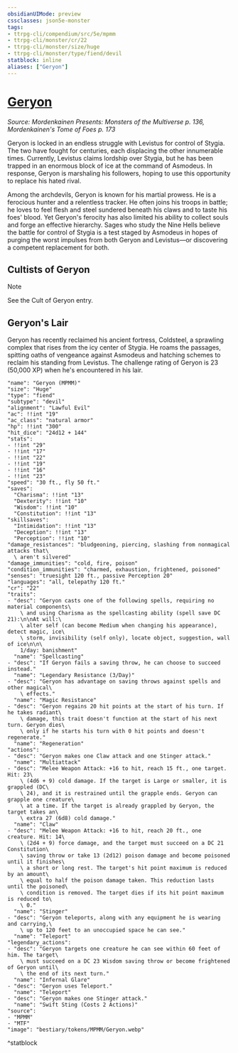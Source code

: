 ```yaml
---
obsidianUIMode: preview
cssclasses: json5e-monster
tags:
- ttrpg-cli/compendium/src/5e/mpmm
- ttrpg-cli/monster/cr/22
- ttrpg-cli/monster/size/huge
- ttrpg-cli/monster/type/fiend/devil
statblock: inline
aliases: ["Geryon"]
---
```

# [Geryon](3-Compendium\CLI\bestiary\npc/geryon-mpmm.md)
*Source: Mordenkainen Presents: Monsters of the Multiverse p. 136, Mordenkainen's Tome of Foes p. 173*  

Geryon is locked in an endless struggle with Levistus for control of Stygia. The two have fought for centuries, each displacing the other innumerable times. Currently, Levistus claims lordship over Stygia, but he has been trapped in an enormous block of ice at the command of Asmodeus. In response, Geryon is marshaling his followers, hoping to use this opportunity to replace his hated rival.

Among the archdevils, Geryon is known for his martial prowess. He is a ferocious hunter and a relentless tracker. He often joins his troops in battle; he loves to feel flesh and steel sundered beneath his claws and to taste his foes' blood. Yet Geryon's ferocity has also limited his ability to collect souls and forge an effective hierarchy. Sages who study the Nine Hells believe the battle for control of Stygia is a test staged by Asmodeus in hopes of purging the worst impulses from both Geryon and Levistus—or discovering a competent replacement for both.

## Cultists of Geryon

> [!note]
> See the Cult of Geryon entry.

## Geryon's Lair

Geryon has recently reclaimed his ancient fortress, Coldsteel, a sprawling complex that rises from the icy center of Stygia. He roams the passages, spitting oaths of vengeance against Asmodeus and hatching schemes to reclaim his standing from Levistus. The challenge rating of Geryon is 23 (50,000 XP) when he's encountered in his lair.

```statblock
"name": "Geryon (MPMM)"
"size": "Huge"
"type": "fiend"
"subtype": "devil"
"alignment": "Lawful Evil"
"ac": !!int "19"
"ac_class": "natural armor"
"hp": !!int "300"
"hit_dice": "24d12 + 144"
"stats":
- !!int "29"
- !!int "17"
- !!int "22"
- !!int "19"
- !!int "16"
- !!int "23"
"speed": "30 ft., fly 50 ft."
"saves":
  "Charisma": !!int "13"
  "Dexterity": !!int "10"
  "Wisdom": !!int "10"
  "Constitution": !!int "13"
"skillsaves":
  "Intimidation": !!int "13"
  "Deception": !!int "13"
  "Perception": !!int "10"
"damage_resistances": "bludgeoning, piercing, slashing from nonmagical attacks that\
  \ aren't silvered"
"damage_immunities": "cold, fire, poison"
"condition_immunities": "charmed, exhaustion, frightened, poisoned"
"senses": "truesight 120 ft., passive Perception 20"
"languages": "all, telepathy 120 ft."
"cr": "22"
"traits":
- "desc": "Geryon casts one of the following spells, requiring no material components\
    \ and using Charisma as the spellcasting ability (spell save DC 21):\n\nAt will:\
    \ alter self (can become Medium when changing his appearance), detect magic, ice\
    \ storm, invisibility (self only), locate object, suggestion, wall of ice\n\n\
    1/day: banishment"
  "name": "Spellcasting"
- "desc": "If Geryon fails a saving throw, he can choose to succeed instead."
  "name": "Legendary Resistance (3/Day)"
- "desc": "Geryon has advantage on saving throws against spells and other magical\
    \ effects."
  "name": "Magic Resistance"
- "desc": "Geryon regains 20 hit points at the start of his turn. If he takes radiant\
    \ damage, this trait doesn't function at the start of his next turn. Geryon dies\
    \ only if he starts his turn with 0 hit points and doesn't regenerate."
  "name": "Regeneration"
"actions":
- "desc": "Geryon makes one Claw attack and one Stinger attack."
  "name": "Multiattack"
- "desc": "Melee Weapon Attack: +16 to hit, reach 15 ft., one target. Hit: 23\
    \ (4d6 + 9) cold damage. If the target is Large or smaller, it is grappled (DC\
    \ 24), and it is restrained until the grapple ends. Geryon can grapple one creature\
    \ at a time. If the target is already grappled by Geryon, the target takes an\
    \ extra 27 (6d8) cold damage."
  "name": "Claw"
- "desc": "Melee Weapon Attack: +16 to hit, reach 20 ft., one creature. Hit: 14\
    \ (2d4 + 9) force damage, and the target must succeed on a DC 21 Constitution\
    \ saving throw or take 13 (2d12) poison damage and become poisoned until it finishes\
    \ a short or long rest. The target's hit point maximum is reduced by an amount\
    \ equal to half the poison damage taken. This reduction lasts until the poisoned\
    \ condition is removed. The target dies if its hit point maximum is reduced to\
    \ 0."
  "name": "Stinger"
- "desc": "Geryon teleports, along with any equipment he is wearing and carrying,\
    \ up to 120 feet to an unoccupied space he can see."
  "name": "Teleport"
"legendary_actions":
- "desc": "Geryon targets one creature he can see within 60 feet of him. The target\
    \ must succeed on a DC 23 Wisdom saving throw or become frightened of Geryon until\
    \ the end of its next turn."
  "name": "Infernal Glare"
- "desc": "Geryon uses Teleport."
  "name": "Teleport"
- "desc": "Geryon makes one Stinger attack."
  "name": "Swift Sting (Costs 2 Actions)"
"source":
- "MPMM"
- "MTF"
"image": "bestiary/tokens/MPMM/Geryon.webp"
```
^statblock